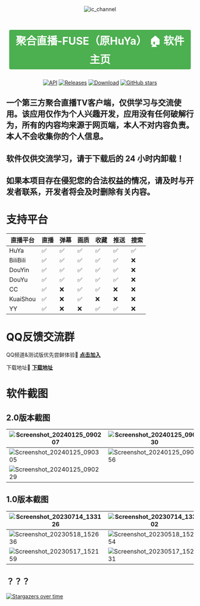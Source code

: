 <div align="center"> 

![ic_channel]([https://github.com/user-attachments/assets/889d6081-8191-45ca-acb4-4e9cf2267efc](https://jayjd.github.io/assets/img/ic_banner.png))

<h1>
<a href="https://jayjd.github.io" 
           style="display: inline-flex; align-items: center; 
                  padding: 8px 16px; margin: 8px;
                  background-color: #4CAF50; color: white;
                  border-radius: 4px; text-decoration: none;
                  transition: background-color 0.3s ease;"
           onmouseover="this.style.backgroundColor='#45a049'"
           onmouseout="this.style.backgroundColor='#4CAF50'">
           聚合直播-FUSE（原HuYa） 🏠 软件主页
        </a></h1>
</div>
<div align="center">
  
[![API](https://img.shields.io/badge/Android%204.4+-orange.svg?color=orange&logoColor=orange&label=%E6%94%AF%E6%8C%81%E5%AE%89%E5%8D%93%E7%89%88%E6%9C%AC&logo=Android)](https://github.com/jayjd/huyatv/releases/latest)
[![Releases](https://img.shields.io/github/v/release/jayjd/huyatv?color=blue&logoColor=blue&label=Releases&logo=DocuSign)](https://github.com/jayjd/huyatv/releases/latest)
[![Download](https://shields.io/github/downloads/jayjd/huyatv/total?logo=Bookmeter&label=Download&logoColor=yellow&color=yellow)](https://github.com/jayjd/huyatv/releases/latest)
[![GitHub stars](https://img.shields.io/github/stars/jayjd/huyatv?style=social)](https://github.com/jayjd/huyatv/releases/latest)
  
</div>

## 一个第三方聚合直播TV客户端，仅供学习与交流使用。该应用仅作为个人兴趣开发，应用没有任何破解行为，所有的内容均来源于网页端，本人不对内容负责。本人不会收集你的个人信息。
## 软件仅供交流学习，请于下载后的 24 小时内卸载！
## 如果本项目存在侵犯您的合法权益的情况，请及时与开发者联系，开发者将会及时删除有关内容。
# 支持平台
| 直播平台 | 直播 | 弹幕 | 画质 | 收藏 | 推送 | 搜索 |
| ---- | ---- | ---- | ---- | ---- | ---- | ---- |
| HuYa                       |✅|✅|✅|✅|✅|✅|
| BiliBili                   |✅|✅|✅|✅|✅|❌|
| DouYin                     |✅|✅|✅|✅|✅|❌|
| DouYu                      |✅|✅|✅|✅|✅|❌|
| CC                         |✅|❌|✅|✅|❌|❌|
| KuaiShou                   |✅|❌|✅|❌|❌|❌|
| YY                         |✅|❌|❌|✅|✅|❌|


# QQ反馈交流群
QQ频道&测试版优先尝鲜体验🔗 **[点击加入](https://pd.qq.com/s/ajih400ke)**

下载地址🔗 **[下载地址](https://github.com/jayjd/huyatv/releases/latest)**
# 软件截图
## 2.0版本截图
| ![Screenshot_20240125_090207](https://github.com/jayjd/HuYaTv/assets/15134709/c6d58c01-9c3e-4bda-bbc9-c9c5728dd068) | ![Screenshot_20240125_090330](https://github.com/jayjd/HuYaTv/assets/15134709/bddf1e77-c503-46b6-bf5c-c7997e35a742) | ![Screenshot_20240125_090316](https://github.com/jayjd/HuYaTv/assets/15134709/1f620fab-1c60-4f34-be15-34c248c13c18) |
| ---- | ---- | ---- |
| ![Screenshot_20240125_090305](https://github.com/jayjd/HuYaTv/assets/15134709/692b8dd5-278a-480f-85ba-bdc7a6a2220d) | ![Screenshot_20240125_090256](https://github.com/jayjd/HuYaTv/assets/15134709/0b7fc632-31e8-4f61-9f0c-b8a9167b361a) | ![Screenshot_20240125_090246](https://github.com/jayjd/HuYaTv/assets/15134709/730ffd50-b14e-43db-9c7a-6ebe3c2a4f3d) |
| ![Screenshot_20240125_090229](https://github.com/jayjd/HuYaTv/assets/15134709/1dc21677-6fe3-4179-8e2c-ed32422b8dc9) |
## 1.0版本截图
| ![Screenshot_20230714_133126](https://github.com/jayjd/HuYaTv/assets/15134709/69ccfe05-1189-4d0c-9fb8-725481539559) | ![Screenshot_20230714_133202](https://github.com/jayjd/HuYaTv/assets/15134709/720d1b15-4685-4892-a7b8-caed3a664b0d) | ![Screenshot_20230714_133230](https://github.com/jayjd/HuYaTv/assets/15134709/7734e7d4-3d05-4c17-b1dc-e9f5838303e9) |
| ---- | ---- | ---- |
| ![Screenshot_20230518_152636](https://github.com/jayjd/HuYaTv/assets/15134709/28362523-c3bd-4a7c-8b8e-28e591599df4) | ![Screenshot_20230518_152654](https://github.com/jayjd/HuYaTv/assets/15134709/868a4d3e-d9bb-4a15-8fe8-27ab2f95e48b) | ![Screenshot_20230518_152710](https://github.com/jayjd/HuYaTv/assets/15134709/213de232-8e61-4fef-bfd3-87b8f345d1fe) |
| ![Screenshot_20230517_152159](https://github.com/jayjd/HuYaTv/assets/15134709/ab5506f0-e002-45ae-adde-1c94e935ab9d) | ![Screenshot_20230517_152231](https://github.com/jayjd/HuYaTv/assets/15134709/5e27cb96-ad59-447c-89ba-d57a240bcd1e) | ![Screenshot_20230517_152251](https://github.com/jayjd/HuYaTv/assets/15134709/82b51eb7-ec66-4266-af7d-eb5be64ef855) |


## ？？？
[![Stargazers over time](https://starchart.cc/jayjd/HuYaTv.svg?variant=adaptive)](https://starchart.cc/jayjd/HuYaTv)

